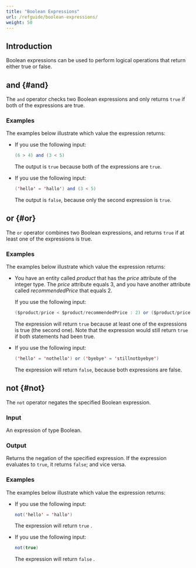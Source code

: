 ```yaml
---
title: "Boolean Expressions"
url: /refguide/boolean-expressions/
weight: 50
---
```


## Introduction

Boolean expressions can be used to perform logical operations that return either true or false.

## and {#and}

The `and` operator checks two Boolean expressions and only returns `true` if both of the expressions are true.

### Examples

The examples below illustrate which value the expression returns:

* If you use the following input:

    ```java
    (6 > 4) and (3 < 5)
    ```

    The output is `true` because both of the expressions are `true`.

* If you use the following input:

    ```java
    ('hello' = 'hallo') and (3 < 5)
    ```

    The output is `false`, because only the second expression is `true`.

## or {#or}

The `or` operator combines two Boolean expressions, and returns `true` if at least one of the expressions is true.

### Examples

The examples below illustrate which value the expression returns:

* You have an entity called *product* that has the *price* attribute of the integer type. The *price* attribute equals 3, and you have another attribute called *recommendedPrice* that equals 2. 

    If you use the following input:

    ```java
    ($product/price < $product/recommendedPrice : 2) or ($product/price > 0)
    ```

    The expression will return `true` because at least one of the expressions is true (the second one). Note that the expression would still return `true` if both statements had been true.

* If you use the following input: 

    ```java
    ('hello' = 'nothello') or ('byebye' = 'stillnotbyebye')
    ```

    The expression will return `false`, because both expressions are false.

## not {#not}

The `not` operator negates the specified Boolean expression.

### Input

An expression of type Boolean.

### Output

Returns the negation of the specified expression. If the expression evaluates to `true`, it returns `false`; and vice versa.

### Examples

The examples below illustrate which value the expression returns:

* If you use the following input:

    ```java
    not('hello' = 'hallo')
    ```

    The expression will return `true` .

* If you use the following input:

    ```java
    not(true)
    ```

    The expression will return `false` .
